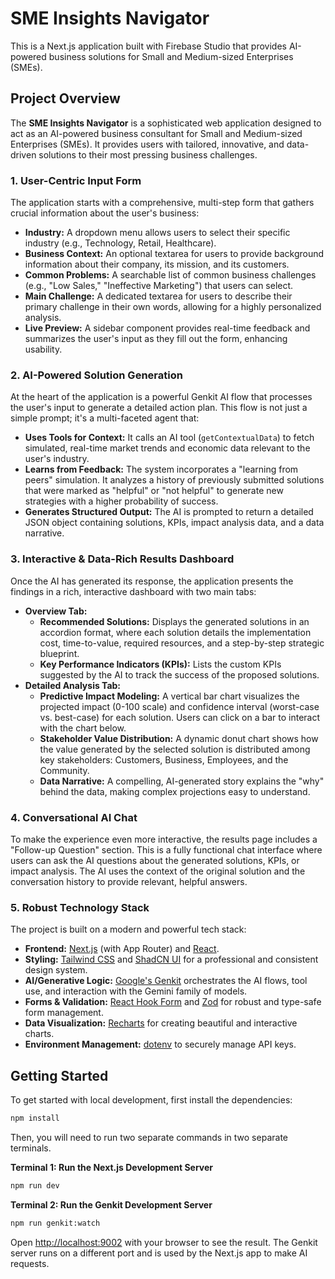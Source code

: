 # SME Insights Navigator

This is a Next.js application built with Firebase Studio that provides AI-powered business solutions for Small and Medium-sized Enterprises (SMEs).

## Project Overview

The **SME Insights Navigator** is a sophisticated web application designed to act as an AI-powered business consultant for Small and Medium-sized Enterprises (SMEs). It provides users with tailored, innovative, and data-driven solutions to their most pressing business challenges.

### 1. **User-Centric Input Form**

The application starts with a comprehensive, multi-step form that gathers crucial information about the user's business:

- **Industry:** A dropdown menu allows users to select their specific industry (e.g., Technology, Retail, Healthcare).
- **Business Context:** An optional textarea for users to provide background information about their company, its mission, and its customers.
- **Common Problems:** A searchable list of common business challenges (e.g., "Low Sales," "Ineffective Marketing") that users can select.
- **Main Challenge:** A dedicated textarea for users to describe their primary challenge in their own words, allowing for a highly personalized analysis.
- **Live Preview:** A sidebar component provides real-time feedback and summarizes the user's input as they fill out the form, enhancing usability.

### 2. **AI-Powered Solution Generation**

At the heart of the application is a powerful Genkit AI flow that processes the user's input to generate a detailed action plan. This flow is not just a simple prompt; it's a multi-faceted agent that:

- **Uses Tools for Context:** It calls an AI tool (`getContextualData`) to fetch simulated, real-time market trends and economic data relevant to the user's industry.
- **Learns from Feedback:** The system incorporates a "learning from peers" simulation. It analyzes a history of previously submitted solutions that were marked as "helpful" or "not helpful" to generate new strategies with a higher probability of success.
- **Generates Structured Output:** The AI is prompted to return a detailed JSON object containing solutions, KPIs, impact analysis data, and a data narrative.

### 3. **Interactive & Data-Rich Results Dashboard**

Once the AI has generated its response, the application presents the findings in a rich, interactive dashboard with two main tabs:

- **Overview Tab:**
    - **Recommended Solutions:** Displays the generated solutions in an accordion format, where each solution details the implementation cost, time-to-value, required resources, and a step-by-step strategic blueprint.
    - **Key Performance Indicators (KPIs):** Lists the custom KPIs suggested by the AI to track the success of the proposed solutions.
- **Detailed Analysis Tab:**
    - **Predictive Impact Modeling:** A vertical bar chart visualizes the projected impact (0-100 scale) and confidence interval (worst-case vs. best-case) for each solution. Users can click on a bar to interact with the chart below.
    - **Stakeholder Value Distribution:** A dynamic donut chart shows how the value generated by the selected solution is distributed among key stakeholders: Customers, Business, Employees, and the Community.
    - **Data Narrative:** A compelling, AI-generated story explains the "why" behind the data, making complex projections easy to understand.

### 4. **Conversational AI Chat**

To make the experience even more interactive, the results page includes a "Follow-up Question" section. This is a fully functional chat interface where users can ask the AI questions about the generated solutions, KPIs, or impact analysis. The AI uses the context of the original solution and the conversation history to provide relevant, helpful answers.

### 5. **Robust Technology Stack**

The project is built on a modern and powerful tech stack:

- **Frontend:** [Next.js](https://nextjs.org/) (with App Router) and [React](https://react.dev/).
- **Styling:** [Tailwind CSS](https://tailwindcss.com/) and [ShadCN UI](https://ui.shadcn.com/) for a professional and consistent design system.
- **AI/Generative Logic:** [Google's Genkit](https://firebase.google.com/docs/genkit) orchestrates the AI flows, tool use, and interaction with the Gemini family of models.
- **Forms & Validation:** [React Hook Form](https://react-hook-form.com/) and [Zod](https://zod.dev/) for robust and type-safe form management.
- **Data Visualization:** [Recharts](https://recharts.org/) for creating beautiful and interactive charts.
- **Environment Management:** [dotenv](https://www.npmjs.com/package/dotenv) to securely manage API keys.

## Getting Started

To get started with local development, first install the dependencies:

```bash
npm install
```

Then, you will need to run two separate commands in two separate terminals.

**Terminal 1: Run the Next.js Development Server**

```bash
npm run dev
```

**Terminal 2: Run the Genkit Development Server**

```bash
npm run genkit:watch
```

Open [http://localhost:9002](http://localhost:9002) with your browser to see the result. The Genkit server runs on a different port and is used by the Next.js app to make AI requests.

